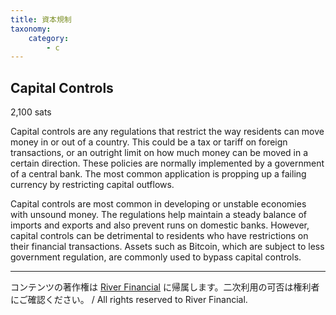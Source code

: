 ```yaml
---
title: 資本規制
taxonomy:
    category:
        - c
---
```


## Capital Controls
2,100 sats

Capital controls are any regulations that restrict the way residents can move money in or out of a country. This could be a tax or tariff on foreign transactions, or an outright limit on how much money can be moved in a certain direction. These policies are normally implemented by a government of a central bank. The most common application is propping up a failing currency by restricting capital outflows.

Capital controls are most common in developing or unstable economies with unsound money. The regulations help maintain a steady balance of imports and exports and also prevent runs on domestic banks. However, capital controls can be detrimental to residents who have restrictions on their financial transactions. Assets such as Bitcoin, which are subject to less government regulation, are commonly used to bypass capital controls.

---
コンテンツの著作権は [River Financial](https://river.com/) に帰属します。二次利用の可否は権利者にご確認ください。 / All rights reserved to River Financial.
